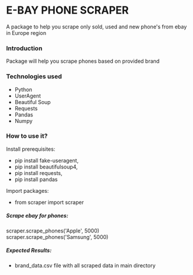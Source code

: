 # E-BAY PHONE SCRAPER

A package to help you scrape only sold, used and new phone's from ebay in Europe region 

### Introduction
Package will help you scrape phones based on provided brand

### Technologies used
- Python
- UserAgent
- Beautiful Soup
- Requests
- Pandas
- Numpy

### How to use it?

Install prerequisites:

- pip install fake-useragent,
- pip install beautifulsoup4,
- pip install requests,
- pip install pandas

Import packages:

- from scraper import scraper

##### Scrape ebay for phones:

scraper.scrape_phones('Apple', 5000)\
scraper.scrape_phones('Samsung', 5000)

##### Expected Results:

- brand_data.csv file with all scraped data in main directory 